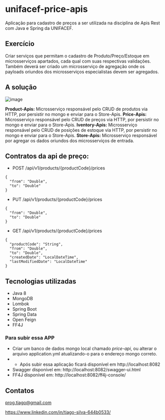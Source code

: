 # unifacef-price-apis

Aplicação para cadastro de preços a ser utilizada na disciplina de Apis Rest com Java e Spring da UNIFACEF. 

## Exercício

Criar serviços que permitam o cadastro de Produto/Preço/Estoque em microsserviços apartados, cada qual com suas respectivas validações.
Também deverá ser criado um microsserviço de agregação onde os payloads oriundos dos microsserviços especialistas devem ser agregados.

## A solução

![image](https://user-images.githubusercontent.com/595044/144319403-2fe3b312-4a9d-4df8-9d21-e79558bb52f6.png)

**Product-Apis:** Microsserviço responsável pelo CRUD de produtos via HTTP, por persistir no mongo e enviar para o Store-Apis.
**Price-Apis:** Microsserviço responsável pelo CRUD de preços via HTTP, por persistir no mongo e enviar para o Store-Apis.
**Iventory-Apis:** Microsserviço responsável pelo CRUD de posições de estoque via HTTP, por persistir no mongo e enviar para o Store-Apis.
**Store-Apis:** Microsserviço responsável por agregar os dados oriundos dos microsserviços de entrada.

## Contratos da api de preço:

- POST /api/v1/products/{productCode}/prices

```
{
  "from": "Double",
  "to": "Double"
}
```


- PUT /api/v1/products/{productCode}/prices

```
{
  "from": "Double",
  "to": "Double"
}
```

- GET /api/v1/products/{productCode}/prices

```
{
  "productCode": "String",
  "from": "Double",
  "to": "Double",
  "createdDate": "LocalDateTime",
  "lastModifiedDate": "LocalDateTime"
}
```

## Tecnologias utilizadas

- Java 8
- MongoDB
- Lombok
- Spring Boot
- Spring Data
- Open Feign
- FF4J

### Para subir essa APP

- Criar um banco de dados mongo local chamado *price-api*, ou alterar o arquivo application.yml atualizando-o para o endereço mongo correto.
- - Após subir essa aplicação ficará disponível em http://localhost:8082
- Swagger disponível em: http://localhost:8082/swagger-ui.html
- FF4J disponível em: http://localhost:8082/ff4j-console/

## Contatos

prog.tiago@gmail.com

https://www.linkedin.com/in/tiago-silva-644b0533/



